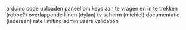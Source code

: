 arduino code uploaden
paneel om keys aan te vragen en in te trekken (robbe?)
overlappende lijnen (dylan)
tv scherm (michiel)
documentatie (iedereen)
rate limiting
admin users
validation
